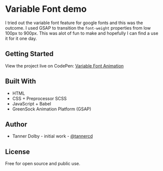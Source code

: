 # Variable Font demo
I tried out the variable font feature for google fonts and this was the outcome. I used GSAP to transition the `font-weight` properties from low 100px to 900px. This was alot of fun to make and hopefully I can find a use it for it one day. 

## Getting Started
View the project live on CodePen: [Variable Font Animation](https://codepen.io/tannerdolby/pen/zYrRrVq)

## Built With
* HTML
* CSS + Preprocessor SCSS
* JavaScript + Babel
* GreenSock Animation Platform (GSAP)

## Author
* Tanner Dolby - initial work - [@tannercd](https://github.com/tannercd)

## License
Free for open source and public use.
